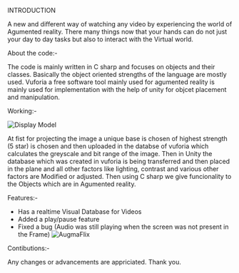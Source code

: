INTRODUCTION

A new and different way of watching any video by experiencing the world of Agumented reality. There many things now that your hands can do not just your day to day tasks but also to interact with the Virtual world. 

About the code:-

The code is mainly written in C sharp and focuses on objects and their classes. Basically the object oriented strengths of the language are mostly used.
Vuforia a free software tool mainly used for agumented reality is mainly used for implementation with the help of unity for objcet placement and manipulation.

Working:-

![Display Model](https://github.com/Divyanshu960/AugmaFlix/assets/72182690/390cfaaf-fa4b-407a-8c70-b4d2ad8f7e11)

At fist for projecting the image a unique base is chosen of highest strength (5 star) is chosen and then uploaded in the databse of vuforia which calculates the greyscale and bit range of the image.
Then in Unity the database which was created in vuforia is being transferred and then placed in the plane and all other factors like lighting, contrast and various other factors are Modified or adjusted.
Then using C sharp we give funcionality to the Objects which are in Agumented reality.

Features:- 

- Has a realtime Visual Database for Videos
- Added a play/pause feature
- Fixed a bug (Audio was still playing when the screen was not present in the Frame)
![AugmaFlix](https://github.com/Divyanshu960/AugmaFlix/assets/72182690/70c22e7b-f7ca-41a5-9224-3e1e1da1daa1)

Contibutions:-

Any changes or advancements are appriciated.
Thank you.
